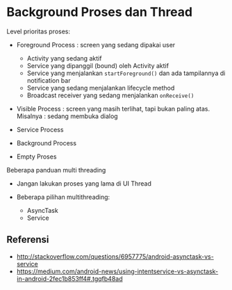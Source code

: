 # Background Proses dan Thread #


Level prioritas proses:

* Foreground Process : screen yang sedang dipakai user

    * Activity yang sedang aktif
    * Service yang dipanggil (bound) oleh Activity aktif
    * Service yang menjalankan `startForeground()` dan ada tampilannya di notification bar
    * Service yang sedang menjalankan lifecycle method
    * Broadcast receiver yang sedang menjalankan `onReceive()`

* Visible Process : screen yang masih terlihat, tapi bukan paling atas. Misalnya : sedang membuka dialog

* Service Process
* Background Process
* Empty Proses

Beberapa panduan multi threading

* Jangan lakukan proses yang lama di UI Thread
* Beberapa pilihan multithreading:

  * AsyncTask
  * Service


## Referensi ##

* http://stackoverflow.com/questions/6957775/android-asynctask-vs-service
* https://medium.com/android-news/using-intentservice-vs-asynctask-in-android-2fec1b853ff4#.tgqfb48ad